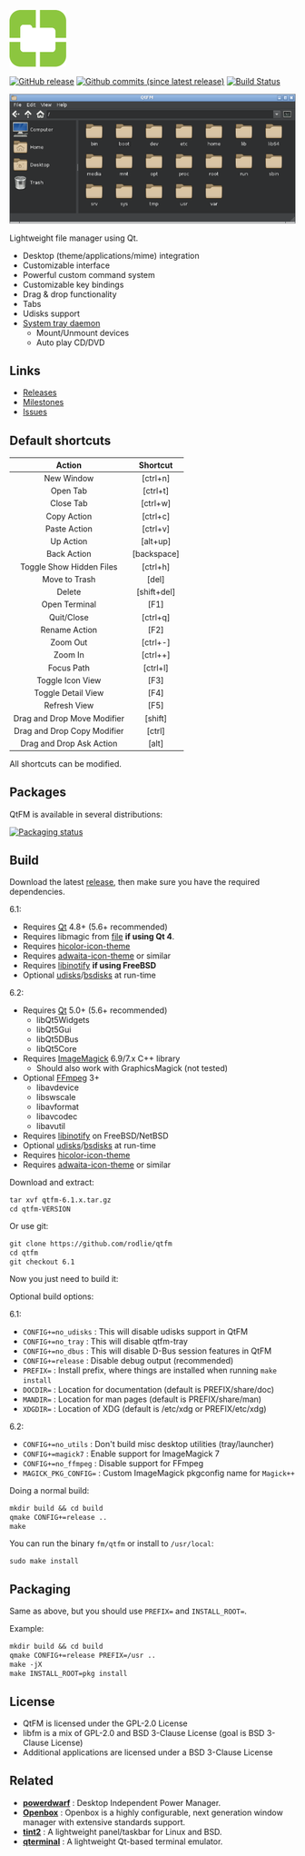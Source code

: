 <p align="left"><img src="fm/hicolor/scalable/apps/qtfm.svg" alt="QList" height="100px"></p>

[![GitHub release](https://img.shields.io/github/release/rodlie/qtfm.svg)](https://github.com/rodlie/qtfm/releases)
[![Github commits (since latest release)](https://img.shields.io/github/commits-since/rodlie/qtfm/latest.svg)](https://github.com/rodlie/qtfm)
[![Build Status](https://travis-ci.org/rodlie/qtfm.svg?branch=master)](https://travis-ci.org/rodlie/qtfm)

![screenshot1](fm/images/screenshot.png)

Lightweight file manager using Qt.

 * Desktop (theme/applications/mime) integration
 * Customizable interface
 * Powerful custom command system
 * Customizable key bindings
 * Drag & drop functionality
 * Tabs
 * Udisks support
 * [System tray daemon](tray/README.md)
   * Mount/Unmount devices
   * Auto play CD/DVD

## Links

 * [Releases](https://github.com/rodlie/qtfm/releases)
 * [Milestones](https://github.com/rodlie/qtfm/milestones)
 * [Issues](https://github.com/rodlie/qtfm/issues)

## Default shortcuts

| Action                      | Shortcut    |
|:---------------------------:|:-----------:|
| New Window                  | [ctrl+n]    |
| Open Tab                    | [ctrl+t]    |
| Close Tab                   | [ctrl+w]    |
| Copy Action                 | [ctrl+c]    |
| Paste Action                | [ctrl+v]    |
| Up Action                   | [alt+up]    |
| Back Action                 | [backspace] |
| Toggle Show Hidden Files    | [ctrl+h]    |
| Move to Trash               | [del]       |
| Delete                      | [shift+del] |
| Open Terminal               | [F1]        |
| Quit/Close                  | [ctrl+q]    |
| Rename Action               | [F2]        |
| Zoom Out                    | [ctrl+-]    |
| Zoom In                     | [ctrl++]    |
| Focus Path                  | [ctrl+l]    |
| Toggle Icon View            | [F3]        |
| Toggle Detail View          | [F4]        |
| Refresh View                | [F5]        |
| Drag and Drop Move Modifier | [shift]     |
| Drag and Drop Copy Modifier | [ctrl]      |
| Drag and Drop Ask Action    | [alt]       |

All shortcuts can be modified.

## Packages

QtFM is available in several distributions:

[![Packaging status](https://repology.org/badge/vertical-allrepos/qtfm.svg)](https://repology.org/metapackage/qtfm)

## Build

Download the latest [release](https://github.com/rodlie/qtfm/releases), then make sure you have the required dependencies.

6.1:
* Requires [Qt](http://qt.io) 4.8+ (5.6+ recommended)
* Requires libmagic from [file](http://darwinsys.com/file/) **if using Qt 4**.
* Requires [hicolor-icon-theme](https://www.freedesktop.org/wiki/Software/icon-theme/)
* Requires [adwaita-icon-theme](https://github.com/GNOME/adwaita-icon-theme) or similar
* Requires [libinotify](https://github.com/libinotify-kqueue/libinotify-kqueue) **if using FreeBSD**
* Optional [udisks](https://www.freedesktop.org/wiki/Software/udisks/)/[bsdisks](https://www.freshports.org/sysutils/bsdisks/) at run-time

6.2:
* Requires [Qt](http://qt.io) 5.0+ (5.6+ recommended)
  * libQt5Widgets
  * libQt5Gui
  * libQt5DBus
  * libQt5Core
* Requires [ImageMagick](http://www.imagemagick.org) 6.9/7.x C++ library
  * Should also work with GraphicsMagick (not tested)
* Optional [FFmpeg](http://ffmpeg.org) 3+
  * libavdevice
  * libswscale
  * libavformat
  * libavcodec
  * libavutil
* Requires [libinotify](https://github.com/libinotify-kqueue/libinotify-kqueue) on FreeBSD/NetBSD
* Optional [udisks](https://www.freedesktop.org/wiki/Software/udisks/)/[bsdisks](https://www.freshports.org/sysutils/bsdisks/) at run-time
* Requires [hicolor-icon-theme](https://www.freedesktop.org/wiki/Software/icon-theme/)
* Requires [adwaita-icon-theme](https://github.com/GNOME/adwaita-icon-theme) or similar

Download and extract:
```
tar xvf qtfm-6.1.x.tar.gz
cd qtfm-VERSION
```

Or use git:
```
git clone https://github.com/rodlie/qtfm
cd qtfm
git checkout 6.1
```

Now you just need to build it:

Optional build options:

6.1:
 * ``CONFIG+=no_udisks`` : This will disable udisks support in QtFM
 * ``CONFIG+=no_tray`` : This will disable qtfm-tray
 * ``CONFIG+=no_dbus`` : This will disable D-Bus session features in QtFM
 * ``CONFIG+=release`` : Disable debug output (recommended)
 * ``PREFIX=`` : Install prefix, where things are installed when running ``make install``
 * ``DOCDIR=`` : Location for documentation (default is PREFIX/share/doc)
 * ``MANDIR=`` : Location for man pages (default is PREFIX/share/man)
 * ``XDGDIR=`` : Location of XDG (default is /etc/xdg or PREFIX/etc/xdg)

6.2:
 * ``CONFIG+=no_utils`` : Don't build misc desktop utilities (tray/launcher)
 * ``CONFIG+=magick7`` : Enable support for ImageMagick 7
 * ``CONFIG+=no_ffmpeg`` : Disable support for FFmpeg
 * ``MAGICK_PKG_CONFIG=`` : Custom ImageMagick pkgconfig name for ``Magick++``

Doing a normal build:
```
mkdir build && cd build
qmake CONFIG+=release ..
make
```

You can run the binary ``fm/qtfm`` or install to ``/usr/local``:
```
sudo make install
```

## Packaging

Same as above, but you should use ``PREFIX=`` and ``INSTALL_ROOT=``.

Example:

```
mkdir build && cd build
qmake CONFIG+=release PREFIX=/usr ..
make -jX
make INSTALL_ROOT=pkg install
```

## License

 * QtFM is licensed under the GPL-2.0 License
 * libfm is a mix of GPL-2.0 and BSD 3-Clause License (goal is BSD 3-Clause License)
 * Additional applications are licensed under a BSD 3-Clause License


## Related

 * **[powerdwarf](https://github.com/rodlie/powerdwarf)** : Desktop Independent Power Manager.
 * **[Openbox](http://openbox.org/wiki/Main_Page)** : Openbox is a highly configurable, next generation window manager with extensive standards support.
 * **[tint2](https://gitlab.com/o9000/tint2)** : A lightweight panel/taskbar for Linux and BSD.
 * **[qterminal](https://github.com/lxqt/qterminal)** : A lightweight Qt-based terminal emulator.

